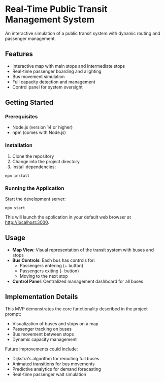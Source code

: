 # Real-Time Public Transit Management System

An interactive simulation of a public transit system with dynamic routing and passenger management.

## Features

- Interactive map with main stops and intermediate stops
- Real-time passenger boarding and alighting
- Bus movement simulation
- Full capacity detection and management
- Control panel for system oversight

## Getting Started

### Prerequisites

- Node.js (version 14 or higher)
- npm (comes with Node.js)

### Installation

1. Clone the repository
2. Change into the project directory
3. Install dependencies:
```
npm install
```

### Running the Application

Start the development server:
```
npm start
```

This will launch the application in your default web browser at [http://localhost:3000](http://localhost:3000).

## Usage

- **Map View**: Visual representation of the transit system with buses and stops
- **Bus Controls**: Each bus has controls for:
  - Passengers entering (+ button)
  - Passengers exiting (- button)
  - Moving to the next stop
- **Control Panel**: Centralized management dashboard for all buses

## Implementation Details

This MVP demonstrates the core functionality described in the project prompt:
- Visualization of buses and stops on a map
- Passenger tracking on buses
- Bus movement between stops
- Dynamic capacity management

Future improvements could include:
- Dijkstra's algorithm for rerouting full buses
- Animated transitions for bus movements
- Predictive analytics for demand forecasting
- Real-time passenger wait simulation
